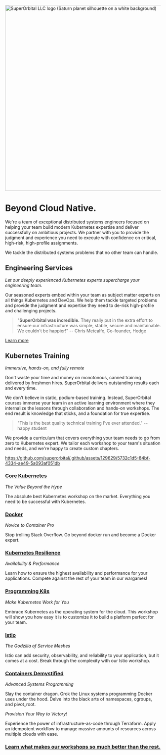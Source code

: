 <img src="https://github.com/superorbital/.github/assets/129629/3ec86a94-8369-455d-bd4b-eb2574e16904" width="600" height="auto" alt="SuperOrbital LLC logo (Saturn planet silhouette on a white background)">

# Beyond Cloud Native.

We're a team of exceptional distributed systems engineers focused on helping your team build modern Kubernetes expertise and deliver successfully on ambitious projects. We partner with you to provide the judgment and experience you need to execute with confidence on critical, high-risk, high-profile assignments.

We tackle the distributed systems problems that no other team can handle.

## Engineering Services

_Let our deeply experienced Kubernetes experts supercharge your engineering team._

Our seasoned experts embed within your team as subject matter experts on all things Kubernetes and DevOps. We help them tackle targeted problems and provide the judgment and expertise they need to de-risk high-profile and challenging projects.

> "**SuperOrbital was incredible.** They really put in the extra effort to ensure our infrastructure was simple, stable, secure and maintainable. We couldn't be happier!"
> -- Chris Metcalfe, Co-founder, Hedge


[Learn more](https://superorbital.io/engineering/)

## Kubernetes Training

_Immersive, hands-on, and fully remote_

Don't waste your time and money on monotonous, canned training delivered by freshmen hires. SuperOrbital delivers outstanding results each and every time.

We don't believe in static, podium-based training. Instead, SuperOrbital courses immerse your team in an active learning environment where they internalize the lessons through collaboration and hands-on workshops. The end result is knowledge that sticks, and a foundation for true expertise.

> "This is the best quality technical training I've ever attended."
> -- happy student

We provide a curriculum that covers everything your team needs to go from zero to Kubernetes expert. We tailor each workshop to your team's situation and needs, and we're happy to create custom chapters.

https://github.com/superorbital/.github/assets/129629/5732c1d5-84bf-4334-ae49-5a093af051db

### [Core Kubernetes](https://superorbital.io/workshops/core-kubernetes/)

_The Value Beyond the Hype_

The absolute best Kubernetes workshop on the market. Everything you need to be successful with Kubernetes.


### [Docker](https://superorbital.io/workshops/docker/)

_Novice to Container Pro_

Stop trolling Stack Overflow. Go beyond docker run and become a Docker expert.


### [Kubernetes Resilience](https://superorbital.io/training/kubernetes-resilience/)

_Availability & Performance_

Learn how to ensure the highest availability and performance for your applications. Compete against the rest of your team in our wargames!

### [Programming K8s](https://superorbital.io/workshops/programming-kubernetes/)

_Make Kubernetes Work for You_

Embrace Kubernetes as the operating system for the cloud. This workshop will show you how easy it is to customize it to build a platform perfect for your team.


### [Istio](https://superorbital.io/workshops/istio/)

_The Godzilla of Service Meshes_

Istio can add security, observability, and reliability to your application, but it comes at a cost. Break through the complexity with our Istio workshop.


### [Containers Demystified](https://superorbital.io/workshops/containers-demystified/)

_Advanced Systems Programming_

Slay the container dragon. Grok the Linux systems programming Docker uses under the hood. Delve into the black arts of namespaces, cgroups, and pivot_root.


_Provision Your Way to Victory!_

Experience the power of infrastructure-as-code through Terraform. Apply an idempotent workflow to manage massive amounts of resources across multiple clouds with ease.

### [Learn what makes our workshops so much better than the rest.](https://superorbital.io/workshops/) 
